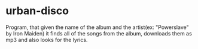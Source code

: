 # urban-disco

Program, that given the name of the album and the artist(ex: "Powerslave" by Iron Maiden) it finds all of the songs from the album, downloads them as mp3 and also looks for the lyrics. 